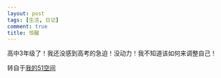 ```yaml
---
layout: post
tags: [生活, 日记]
comment: true
title: 惊醒
---
```


高中3年级了！我还没感到高考的急迫！没动力！我不知道该如何来调整自己！


转自于[我的51空间](http://home.51.com/cailiwei712/diary/item/10000128.html)
